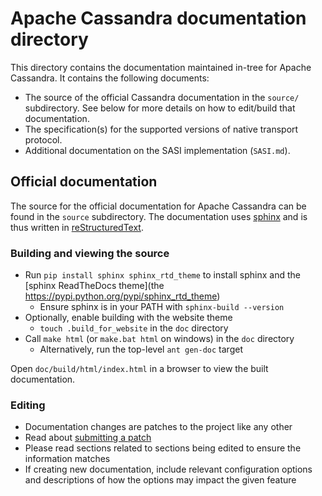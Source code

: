 # Apache Cassandra documentation directory

This directory contains the documentation maintained in-tree for Apache
Cassandra. It contains the following documents:
- The source of the official Cassandra documentation in the `source/`
  subdirectory. See below for more details on how to edit/build that
  documentation.
- The specification(s) for the supported versions of native transport protocol.
- Additional documentation on the SASI implementation (`SASI.md`). 


## Official documentation

The source for the official documentation for Apache Cassandra can be found in
the `source` subdirectory. The documentation uses [sphinx](http://www.sphinx-doc.org/)
and is thus written in [reStructuredText](http://docutils.sourceforge.net/rst.html).

### Building and viewing the source

* Run `pip install sphinx sphinx_rtd_theme` to install sphinx and the [sphinx ReadTheDocs theme](the https://pypi.python.org/pypi/sphinx_rtd_theme)
  * Ensure sphinx is in your PATH with `sphinx-build --version`
* Optionally, enable building with the website theme
  * `touch .build_for_website` in the `doc` directory
* Call `make html` (or `make.bat html` on windows) in the `doc` directory
  * Alternatively, run the top-level `ant gen-doc` target

Open `doc/build/html/index.html` in a browser to view the built documentation.

### Editing

* Documentation changes are patches to the project like any other
* Read about [submitting a patch](http://cassandra.apache.org/doc/latest/development/patches.html#creating-a-patch)
* Please read sections related to sections being edited to ensure the information matches
* If creating new documentation, include relevant configuration options and descriptions of how the options may impact the given feature
